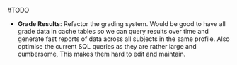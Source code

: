 #TODO

  - __Grade Results__: Refactor the grading system. Would be good to have all grade data in cache tables
    so we can query results over time and generate fast reports of data across all subjects in the same profile. 
    Also optimise the current SQL queries as they are rather large and cumbersome, 
    This makes them hard to edit and maintain.